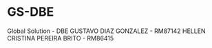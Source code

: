 # GS-DBE
Global Solution - DBE 
GUSTAVO DIAZ GONZALEZ - RM87142
HELLEN CRISTINA PEREIRA BRITO - RM86415
